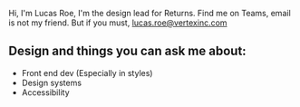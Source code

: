 Hi, I'm Lucas Roe, I'm the design lead for Returns.
Find me on Teams, email is not my friend.
But if you must, lucas.roe@vertexinc.com

## Design and things you can ask me about:
- Front end dev (Especially in styles)
- Design systems
- Accessibility

<!---
glr-vertex/glr-vertex is a ✨ special ✨ repository because its `README.md` (this file) appears on your GitHub profile.
You can click the Preview link to take a look at your changes.
--->

